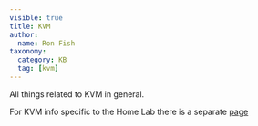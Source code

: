 ```yaml
---
visible: true
title: KVM
author:
  name: Ron Fish
taxonomy:
  category: KB
  tag: [kvm]
---
```


All things related to KVM in general.

For KVM info specific to the Home Lab there is a separate [page](../../home-lab/kvm)
